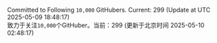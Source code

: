 Committed to Following `10,000` GitHubers. Current: <!-- FOLLOWING_COUNT -->299<!-- FOLLOWING_COUNT --> (Update at UTC <!-- LAST_UPDATED -->2025-05-09 18:48:17<!-- LAST_UPDATED -->)<br>
致力于关注`10,000`个GitHuber。当前：<!-- FOLLOWING_COUNT -->299<!-- FOLLOWING_COUNT --> (更新于北京时间 <!-- LAST_UPDATED_CST -->2025-05-10 02:48:17<!-- LAST_UPDATED_CST -->)
